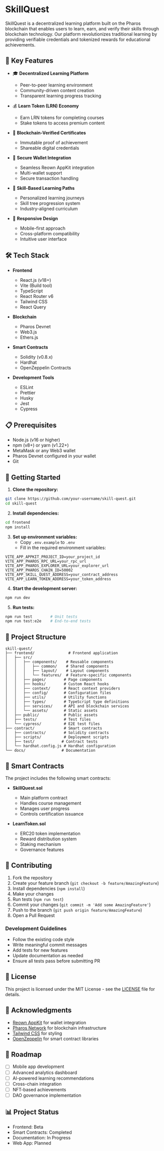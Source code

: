 # SkillQuest

SkillQuest is a decentralized learning platform built on the Pharos blockchain that enables users to learn, earn, and verify their skills through blockchain technology. Our platform revolutionizes traditional learning by providing verifiable credentials and tokenized rewards for educational achievements.

## 🌟 Key Features

- 🎓 **Decentralized Learning Platform**
  - Peer-to-peer learning environment
  - Community-driven content creation
  - Transparent learning progress tracking

- 💰 **Learn Token (LRN) Economy**
  - Earn LRN tokens for completing courses
  - Stake tokens to access premium content

- 📜 **Blockchain-Verified Certificates**
  - Immutable proof of achievement
  - Shareable digital credentials

- 🔐 **Secure Wallet Integration**
  - Seamless Reown AppKit integration
  - Multi-wallet support
  - Secure transaction handling

- 🎯 **Skill-Based Learning Paths**
  - Personalized learning journeys
  - Skill tree progression system
  - Industry-aligned curriculum

- 📱 **Responsive Design**
  - Mobile-first approach
  - Cross-platform compatibility
  - Intuitive user interface

## 🛠️ Tech Stack

- **Frontend**
  - React.js (v18+)
  - Vite (Build tool)
  - TypeScript
  - React Router v6
  - Tailwind CSS
  - React Query

- **Blockchain**
  - Pharos Devnet
  - Web3.js
  - Ethers.js

- **Smart Contracts**
  - Solidity (v0.8.x)
  - Hardhat
  - OpenZeppelin Contracts

- **Development Tools**
  - ESLint
  - Prettier
  - Husky
  - Jest
  - Cypress

## 📋 Prerequisites

- Node.js (v16 or higher)
- npm (v8+) or yarn (v1.22+)
- MetaMask or any Web3 wallet
- Pharos Devnet configured in your wallet
- Git

## 🚀 Getting Started

1. **Clone the repository:**
```bash
git clone https://github.com/your-username/skill-quest.git
cd skill-quest
```

2. **Install dependencies:**
```bash
cd frontend
npm install
```

3. **Set up environment variables:**
   - Copy `.env.example` to `.env`
   - Fill in the required environment variables:
```env
VITE_APP_APPKIT_PROJECT_ID=your_project_id
VITE_APP_PHAROS_RPC_URL=your_rpc_url
VITE_APP_PHAROS_EXPLORER_URL=your_explorer_url
VITE_APP_PHAROS_CHAIN_ID=50002
VITE_APP_SKILL_QUEST_ADDRESS=your_contract_address
VITE_APP_LEARN_TOKEN_ADDRESS=your_token_address
```

4. **Start the development server:**
```bash
npm run dev
```

5. **Run tests:**
```bash
npm run test        # Unit tests
npm run test:e2e    # End-to-end tests
```

## 📁 Project Structure

```
skill-quest/
├── frontend/               # Frontend application
│   ├── src/
│   │   ├── components/    # Reusable components
│   │   │   ├── common/    # Shared components
│   │   │   ├── layout/    # Layout components
│   │   │   └── features/  # Feature-specific components
│   │   ├── pages/        # Page components
│   │   ├── hooks/        # Custom React hooks
│   │   ├── context/      # React context providers
│   │   ├── config/       # Configuration files
│   │   ├── utils/        # Utility functions
│   │   ├── types/        # TypeScript type definitions
│   │   ├── services/     # API and blockchain services
│   │   └── assets/       # Static assets
│   ├── public/           # Public assets
│   ├── tests/            # Test files
│   └── cypress/          # E2E test files
├── contract/             # Smart contracts
│   ├── contracts/        # Solidity contracts
│   ├── scripts/          # Deployment scripts
│   ├── test/            # Contract tests
│   └── hardhat.config.js # Hardhat configuration
└── docs/                # Documentation
```

## 📝 Smart Contracts

The project includes the following smart contracts:

- **SkillQuest.sol**
  - Main platform contract
  - Handles course management
  - Manages user progress
  - Controls certification issuance

- **LearnToken.sol**
  - ERC20 token implementation
  - Reward distribution system
  - Staking mechanism
  - Governance features

## 🤝 Contributing

1. Fork the repository
2. Create your feature branch (`git checkout -b feature/AmazingFeature`)
3. Install dependencies (`npm install`)
4. Make your changes
5. Run tests (`npm run test`)
6. Commit your changes (`git commit -m 'Add some AmazingFeature'`)
7. Push to the branch (`git push origin feature/AmazingFeature`)
8. Open a Pull Request

### Development Guidelines

- Follow the existing code style
- Write meaningful commit messages
- Add tests for new features
- Update documentation as needed
- Ensure all tests pass before submitting PR

## 📄 License

This project is licensed under the MIT License - see the [LICENSE](LICENSE) file for details.

## 🙏 Acknowledgments

- [Reown AppKit](https://reown.io) for wallet integration
- [Pharos Network](https://pharosscan.xyz) for blockchain infrastructure
- [Tailwind CSS](https://tailwindcss.com) for styling
- [OpenZeppelin](https://openzeppelin.com) for smart contract libraries

<!-- ## 💬 Community

- [Discord](https://discord.gg/skillquest)
- [Twitter](https://twitter.com/skillquest)
- [Blog](https://blog.skillquest.com)

## 🆘 Support

For support:
- Email: support@skillquest.com
- Documentation: [docs.skillquest.com](https://docs.skillquest.com) -->

## 🔄 Roadmap

- [ ] Mobile app development
- [ ] Advanced analytics dashboard
- [ ] AI-powered learning recommendations
- [ ] Cross-chain integration
- [ ] NFT-based achievements
- [ ] DAO governance implementation

## 📊 Project Status

- Frontend: Beta
- Smart Contracts: Completed
- Documentation: In Progress
- Web App: Planned 